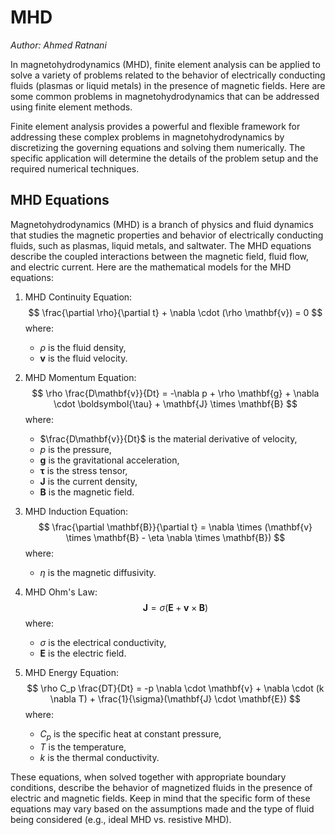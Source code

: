 # MHD
*Author: Ahmed Ratnani*

In magnetohydrodynamics (MHD), finite element analysis can be applied to solve a variety of problems related to the behavior of electrically conducting fluids (plasmas or liquid metals) in the presence of magnetic fields. Here are some common problems in magnetohydrodynamics that can be addressed using finite element methods.

Finite element analysis provides a powerful and flexible framework for addressing these complex problems in magnetohydrodynamics by discretizing the governing equations and solving them numerically. The specific application will determine the details of the problem setup and the required numerical techniques.

## MHD Equations

Magnetohydrodynamics (MHD) is a branch of physics and fluid dynamics that studies the magnetic properties and behavior of electrically conducting fluids, such as plasmas, liquid metals, and saltwater. The MHD equations describe the coupled interactions between the magnetic field, fluid flow, and electric current. Here are the mathematical models for the MHD equations:

1. MHD Continuity Equation:
   $$
   \frac{\partial \rho}{\partial t} + \nabla \cdot (\rho \mathbf{v}) = 0
   $$
   where:
   - $\rho$ is the fluid density,
   - $\mathbf{v}$ is the fluid velocity.

2. MHD Momentum Equation:
   $$
   \rho \frac{D\mathbf{v}}{Dt} = -\nabla p + \rho \mathbf{g} + \nabla \cdot \boldsymbol{\tau} + \mathbf{J} \times \mathbf{B}
   $$
   where:
   - $\frac{D\mathbf{v}}{Dt}$ is the material derivative of velocity,
   - $p$ is the pressure,
   - $\mathbf{g}$ is the gravitational acceleration,
   - $\boldsymbol{\tau}$ is the stress tensor,
   - $\mathbf{J}$ is the current density,
   - $\mathbf{B}$ is the magnetic field.

3. MHD Induction Equation:
   $$
   \frac{\partial \mathbf{B}}{\partial t} = \nabla \times (\mathbf{v} \times \mathbf{B} - \eta \nabla \times \mathbf{B})
   $$
   where:
   - $\eta$ is the magnetic diffusivity.

4. MHD Ohm's Law:
   $$
   \mathbf{J} = \sigma (\mathbf{E} + \mathbf{v} \times \mathbf{B})
   $$
   where:
   - $\sigma$ is the electrical conductivity,
   - $\mathbf{E}$ is the electric field.

5. MHD Energy Equation:
   $$
   \rho C_p \frac{DT}{Dt} = -p \nabla \cdot \mathbf{v} + \nabla \cdot (k \nabla T) + \frac{1}{\sigma}(\mathbf{J} \cdot \mathbf{E})
   $$
   where:
   - $C_p$ is the specific heat at constant pressure,
   - $T$ is the temperature,
   - $k$ is the thermal conductivity.

These equations, when solved together with appropriate boundary conditions, describe the behavior of magnetized fluids in the presence of electric and magnetic fields. Keep in mind that the specific form of these equations may vary based on the assumptions made and the type of fluid being considered (e.g., ideal MHD vs. resistive MHD).
